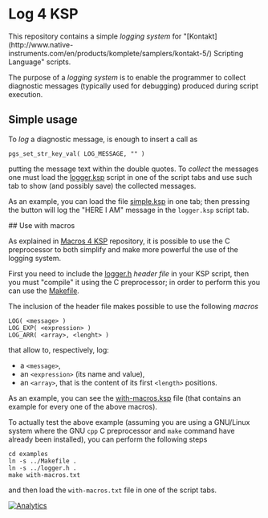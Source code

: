 # Log 4 KSP

This repository contains a simple *logging system* for
"[Kontakt](http://www.native-
instruments.com/en/products/komplete/samplers/kontakt-5/) Scripting Language"
scripts.

The purpose of a *logging system* is to enable the programmer to collect
diagnostic messages (typically used for debugging) produced during script
execution.

## Simple usage

To *log* a diagnostic message, is enough to insert a call as

	pgs_set_str_key_val( LOG_MESSAGE, "" )

putting the message text within the double quotes. To *collect* the messages one
must load the [logger.ksp](logger.ksp) script in one of the script tabs and use such tab to show (and possibly save) the collected messages.

As an example, you can load the file [simple.ksp](examples/simple.ksp) in one tab; then pressing the button will log the "HERE I AM" message in the `logger.ksp` script tab.

## Use with macros

As explained in [Macros 4 KSP](https://github.com/raffadrummer/macros4ksp) repository, it is possible to use the C preprocessor to both simplify and make more powerful the use of the logging system.

First you need to include the [logger.h](logger.h) *header file* in your KSP script, then you must "compile" it using the C preprocessor; in order to perform this you can use the [Makefile](Makefile).

The inclusion of the header file makes possible to use the following *macros*

	LOG( <message> )
	LOG_EXP( <expression> )
	LOG_ARR( <array>, <lenght> )

that allow to, respectively, log:

- a `<message>`,
- an `<expression>` (its name and value),
- an `<array>`, that is the content of its first `<length>` positions.

As an example, you can see the [with-macros.ksp](examples/with-macros.ksp) file (that contains an example for every one of the above macros).

To actually test the above example (assuming you are using a GNU/Linux system where the GNU `cpp` C preprocessor and `make` command have already been installed), you can perform the following steps

	cd examples
	ln -s ../Makefile .
	ln -s ../logger.h .
	make with-macros.txt

and then load the `with-macros.txt` file in one of the script tabs.


[![Analytics](https://ga-beacon.appspot.com/UA-49277456-5/log4ksp?pixel)](https://github.com/igrigorik/ga-beacon)
